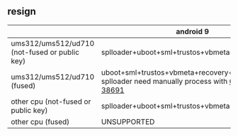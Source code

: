 ## resign

|                                               | android 9                                                    | android 10                                                   | android 11(+)   |
| --------------------------------------------- | ------------------------------------------------------------ | ------------------------------------------------------------ | --------------- |
| ums312/ums512/ud710 (not-fused or public key) | splloader+uboot+sml+trustos+vbmeta+recovery+boot             | splloader+uboot+sml+trustos+teecfg+vbmeta+recovery+boot      | not written yet |
| ums312/ums512/ud710 (fused)                   | uboot+sml+trustos+vbmeta+recovery+boot<br />splloader need manually process with [CVE-2022-38691](https://github.com/TomKing062/CVE-2022-38691_38692) | uboot+sml+trustos+teecfg+vbmeta+recovery+boot<br />splloader need manually process with [CVE-2022-38691](https://github.com/TomKing062/CVE-2022-38691_38692) | not written yet |
| other cpu (not-fused or public key)           | splloader+uboot+sml+trustos+vbmeta+recovery+boot             | splloader+uboot+sml+trustos+teecfg+vbmeta+recovery+boot      | not written yet |
| other cpu (fused)                             | UNSUPPORTED                                                  | UNSUPPORTED                                                  | UNSUPPORTED     |

